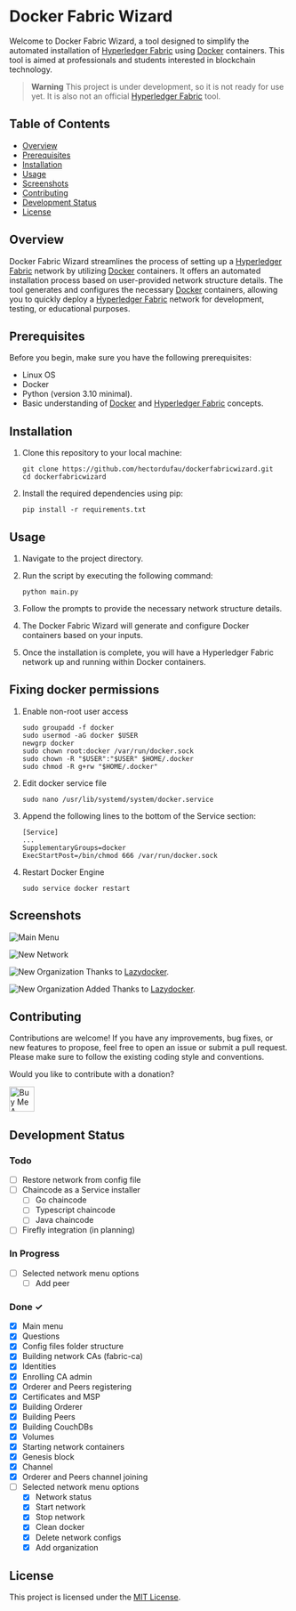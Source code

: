 # Docker Fabric Wizard

Welcome to Docker Fabric Wizard, a tool designed to simplify the automated installation of [Hyperledger Fabric](https://www.hyperledger.org/projects/fabric) using [Docker](https://hub.docker.com/u/hyperledger/) containers. This tool is aimed at professionals and students interested in blockchain technology.

> __Warning__
This project is under development, so it is not ready for use yet. It is also not an official [Hyperledger Fabric](https://www.hyperledger.org/projects/fabric) tool.


## Table of Contents

- [Overview](#overview)
- [Prerequisites](#prerequisites)
- [Installation](#installation)
- [Usage](#usage)
- [Screenshots](#screenshots)
- [Contributing](#contributing)
- [Development Status](#development-status)
- [License](#license)

## Overview

Docker Fabric Wizard streamlines the process of setting up a [Hyperledger Fabric](https://www.hyperledger.org/projects/fabric) network by utilizing [Docker](https://hub.docker.com/u/hyperledger/) containers. It offers an automated installation process based on user-provided network structure details. The tool generates and configures the necessary [Docker](https://hub.docker.com/u/hyperledger/) containers, allowing you to quickly deploy a [Hyperledger Fabric](https://www.hyperledger.org/projects/fabric) network for development, testing, or educational purposes.

## Prerequisites

Before you begin, make sure you have the following prerequisites:

- Linux OS
- Docker
- Python (version 3.10 minimal).
- Basic understanding of [Docker](https://docs.docker.com/) and [Hyperledger Fabric](https://hyperledger-fabric.readthedocs.io/en/latest/getting_started.html) concepts.

## Installation

1. Clone this repository to your local machine:

   ```
   git clone https://github.com/hectordufau/dockerfabricwizard.git
   cd dockerfabricwizard
   ```

2. Install the required dependencies using pip:

   ```
   pip install -r requirements.txt
   ```

## Usage

1. Navigate to the project directory.

2. Run the script by executing the following command:

   ```
   python main.py
   ```

3. Follow the prompts to provide the necessary network structure details.

4. The Docker Fabric Wizard will generate and configure Docker containers based on your inputs.

5. Once the installation is complete, you will have a Hyperledger Fabric network up and running within Docker containers.

## Fixing docker permissions

1. Enable non-root user access

   ```
   sudo groupadd -f docker
   sudo usermod -aG docker $USER
   newgrp docker
   sudo chown root:docker /var/run/docker.sock
   sudo chown -R "$USER":"$USER" $HOME/.docker
   sudo chmod -R g+rw "$HOME/.docker"
   ```

2. Edit docker service file

   ```
   sudo nano /usr/lib/systemd/system/docker.service
   ```

3. Append the following lines to the bottom of the Service section:

   ```
   [Service]
   ...
   SupplementaryGroups=docker
   ExecStartPost=/bin/chmod 666 /var/run/docker.sock

   ```

4. Restart Docker Engine

   ```
   sudo service docker restart
   ```

## Screenshots

![Main Menu](/screenshots/screen1.png "Main menu")

![New Network](/screenshots/screen2.png "New network")

![New Organization](/screenshots/screen3.png "New organization")
Thanks to [Lazydocker](https://github.com/jesseduffield/lazydocker).

![New Organization Added](/screenshots/screen4.png "New organization added")
Thanks to [Lazydocker](https://github.com/jesseduffield/lazydocker).

## Contributing

Contributions are welcome! If you have any improvements, bug fixes, or new features to propose, feel free to open an issue or submit a pull request. Please make sure to follow the existing coding style and conventions.

Would you like to contribute with a donation?

<a href="https://www.buymeacoffee.com/hectordufau" target="_blank"><img src="https://cdn.buymeacoffee.com/buttons/v2/arial-yellow.png" alt="Buy Me A Coffee" height="45"></a>

## Development Status

### Todo

- [ ] Restore network from config file
- [ ] Chaincode as a Service installer
   - [ ] Go chaincode
   - [ ] Typescript chaincode
   - [ ] Java chaincode
- [ ] Firefly integration (in planning)

### In Progress

- [ ] Selected network menu options
   - [ ] Add peer

### Done ✓

- [x] Main menu
- [x] Questions
- [x] Config files folder structure
- [x] Building network CAs (fabric-ca)
- [x] Identities
- [x] Enrolling CA admin
- [x] Orderer and Peers registering
- [x] Certificates and MSP
- [x] Building Orderer
- [x] Building Peers
- [x] Building CouchDBs
- [x] Volumes
- [x] Starting network containers
- [X] Genesis block
- [X] Channel
- [x] Orderer and Peers channel joining
- [ ] Selected network menu options
   - [x] Network status
   - [x] Start network
   - [x] Stop network
   - [x] Clean docker
   - [x] Delete network configs
   - [x] Add organization

## License

This project is licensed under the [MIT License](LICENSE).
